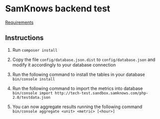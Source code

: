 SamKnows backend test
=====================
[Requirements](https://github.com/SamKnows/backend-test)

Instructions
------------
1. Run `composer install`

1. Copy the file `config/database.json.dist` to `config/database.json` and modify it accordingly to your database connection

1. Run the following command to install the tables in your database
`bin/console install`

1. Run the following command to import the metrics into database
`bin/console import http://tech-test.sandbox.samknows.com/php-2.0/testdata.json`

1. You can now aggregate results running the following command
`bin/console aggregate <unit> <metric> [<hour>]`